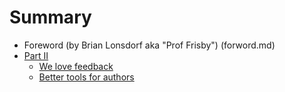 # Summary
* Foreword (by Brian Lonsdorf aka "Prof Frisby") (forword.md)
* [Part II](part2/README.md)
    * [We love feedback](part2/feedback_please.md)
    * [Better tools for authors](part2/better_tools.md)

